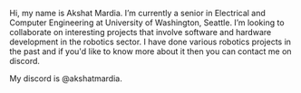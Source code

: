 Hi, my name is Akshat Mardia. I’m currently a senior in Electrical and Computer Engineering at University of Washington, Seattle.
I’m looking to collaborate on interesting projects that involve software and hardware development in the robotics sector. I have done various
robotics projects in the past and if you'd like to know more about it then you can contact me on discord.

My discord is @akshatmardia.
<!---
akshatmardia/akshatmardia is a ✨ special ✨ repository because its `README.md` (this file) appears on your GitHub profile.
You can click the Preview link to take a look at your changes.
--->
